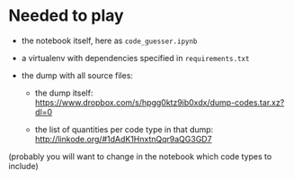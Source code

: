 # Needed to play

- the notebook itself, here as `code_guesser.ipynb`

- a virtualenv with dependencies specified in `requirements.txt`

- the dump with all source files:

    - the dump itself:  https://www.dropbox.com/s/hpgg0ktz9ib0xdx/dump-codes.tar.xz?dl=0

    - the list of quantities per code type in that dump: http://linkode.org/#1dAdK1HnxtnQqr9aQG3GD7 

(probably you will want to change in the notebook which code types to include)
